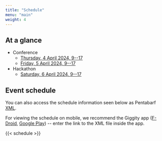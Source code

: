 ```yaml
---
title: "Schedule"
menu: "main"
weight: 4
---
```


## At a glance
- Conference
  - [Thursday, 4 April 2024, 9--17](#2024-04-04)
  - [Friday, 5 April 2024, 9--17](#2024-04-05)
- Hackathon
  - [Saturday, 6 April 2024, 9--17](#2024-04-06)

## Event schedule

You can also access the schedule information seen below as Pentabarf [XML](/sched/distribits2024.xml).

For viewing the schedule on mobile, we recommend the Giggity app ([F-Droid](https://f-droid.org/packages/net.gaast.giggity/), [Google Play](https://play.google.com/store/apps/details?id=net.gaast.giggity)) -- enter the link to the XML file inside the app.

{{< schedule >}}

